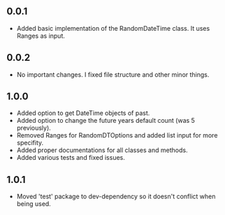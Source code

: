 ## 0.0.1

* Added basic implementation of the RandomDateTime class. It uses Ranges as input.

## 0.0.2

* No important changes. I fixed file structure and other minor things.

## 1.0.0

* Added option to get DateTime objects of past.
* Added option to change the future years default count (was 5 previously).
* Removed Ranges for RandomDTOptions and added list input for more specifity.
* Added proper documentations for all classes and methods.
* Added various tests and fixed issues.

## 1.0.1

* Moved 'test' package to dev-dependency so it doesn't conflict when being used.
